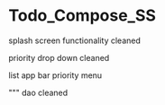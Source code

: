 # Todo_Compose_SS

splash screen functionality cleaned

priority drop down cleaned

list app bar priority menu

""" dao cleaned

